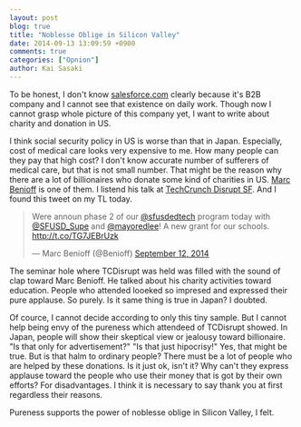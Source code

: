 ```yaml
---
layout: post
blog: true
title: "Noblesse Oblige in Silicon Valley"
date: 2014-09-13 13:09:59 +0900
comments: true
categories: ["Opnion"]
author: Kai Sasaki
---
```


To be honest, I don't know [salesforce.com](http://salesforce.com) clearly because it's B2B company and I cannot see that existence
on daily work. Though now I cannot grasp whole picture of this company yet, I want to write about charity and donation in US.

<!-- more -->

I think social security policy in US is worse than that in Japan. Especially, cost of medical care looks very expensive to me. How many people can they pay that high cost? I don't know accurate number of sufferers of medical care, but that is not small number. That might be the reason why there are a lot of billionaires who donate some kind of charities in US. [Marc Benioff](https://twitter.com/Benioff) is one of them. I listend his talk at [TechCrunch Disrupt SF](http://techcrunch.com/2014/09/09/marc-benioffs-plans-more-investing-more-donating-more-political-demands/). And I found this tweet on my TL today.

<blockquote class="twitter-tweet" lang="en"><p>Were announ phase 2 of our <a href="https://twitter.com/sfusdedtech">@sfusdedtech</a> program today with <a href="https://twitter.com/SFUSD_Supe">@SFUSD_Supe</a> and <a href="https://twitter.com/mayoredlee">@mayoredlee</a>! A new grant for our schools. <a href="http://t.co/TG7JEBrUzk">http://t.co/TG7JEBrUzk</a></p>&mdash; Marc Benioff (@Benioff) <a href="https://twitter.com/Benioff/status/510421230634020864">September 12, 2014</a></blockquote>
<script async src="//platform.twitter.com/widgets.js" charset="utf-8"></script>

The seminar hole where TCDisrupt was held was filled with the sound of clap toward Marc Benioff. He talked about his charity activities toward education. People who attended looeked so impresed and expressed their pure applause. So purely. Is it same thing is true in Japan? I doubted.

Of cource, I cannot decide according to only this tiny sample. But I cannot help being envy of the pureness which attendeed of TCDisrupt showed. In Japan, people will show their skeptical view or jealousy toward billionaire. "Is that only for advertisement?" "Is that just hipocrisy!" Yes, that might be true. But is that halm to ordinary people? There must be a lot of people who are helped by these donations. Is it just ok, isn't it? Why can't they express applause toward the people who use their money that is got by their own efforts? For disadvantages. I think it is necessary to say thank you at first regardless their reasons.

Pureness supports the power of noblesse oblige in Silicon Valley, I felt. 

